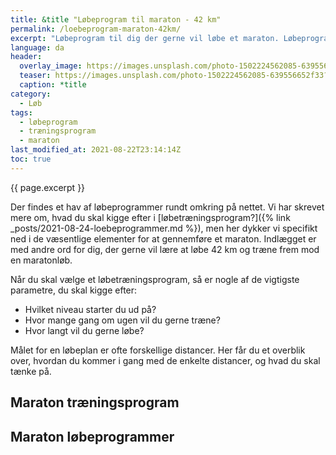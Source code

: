 ```yaml
---
title: &title "Løbeprogram til maraton - 42 km"
permalink: /loebeprogram-maraton-42km/
excerpt: "Løbeprogram til dig der gerne vil løbe et maraton. Løbeprogrammer til maraton tager typisk 16-20 uger, men det kan sagtens betale sig at træne endnu længere, hvis du skal gøre klar til at løbe 42 km."
language: da
header:
  overlay_image: https://images.unsplash.com/photo-1502224562085-639556652f33?ixlib=rb-1.2.1&ixid=MnwxMjA3fDB8MHxwaG90by1wYWdlfHx8fGVufDB8fHx8&auto=format&fit=crop&w=1914&q=80
  teaser: https://images.unsplash.com/photo-1502224562085-639556652f33?ixlib=rb-1.2.1&ixid=MnwxMjA3fDB8MHxwaG90by1wYWdlfHx8fGVufDB8fHx8&auto=format&fit=crop&w=400&q=80
  caption: *title
category:
  - Løb
tags:
  - løbeprogram
  - træningsprogram
  - maraton
last_modified_at: 2021-08-22T23:14:14Z
toc: true
---
```


{{ page.excerpt }}

Der findes et hav af løbeprogrammer rundt omkring på nettet. Vi har skrevet mere om, hvad du skal kigge efter i [løbetræningsprogram?]({% link _posts/2021-08-24-loebeprogrammer.md %}), men her dykker vi specifikt ned i de væsentlige elementer for at gennemføre et maraton. Indlægget er med andre ord for dig, der gerne vil lære at løbe 42 km og træne frem mod en maratonløb.

Når du skal vælge et løbetræningsprogram, så er nogle af de vigtigste parametre, du skal kigge efter:

- Hvilket niveau starter du ud på?
- Hvor mange gang om ugen vil du gerne træne?
- Hvor langt vil du gerne løbe?

Målet for en løbeplan er ofte forskellige distancer. Her får du et overblik over, hvordan du kommer i gang med de enkelte distancer, og hvad du skal tænke på.

## Maraton træningsprogram

## Maraton løbeprogrammer
